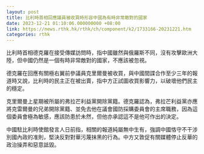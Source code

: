 ```yaml
---
layout: post
title: 比利時首相回應議員被收買時形容中國為有時非常敵對的國家
date: 2023-12-21 01:10:06.000000000 +08:00
link: https://news.rthk.hk/rthk/ch/component/k2/1733166-20231221.htm
categories: rthk
---
```


比利時首相德克羅在接受傳媒訪問時，指中國雖然與俄羅斯不同，沒有攻擊歐洲大陸，但中國仍然是一個有時非常敵對的國家，不應該被忽視。

德克羅在回應有關極右翼前參議員克里爾曼被收買，與中國間諜合作至少三年的報道時又說，比利時的民主正在被出賣，指中方正試圖收買影響力，以破壞他們民主的穩定。

克里爾曼上星期被所屬的弗拉芒利益黨開除黨籍。德克羅認為，弗拉芒利益黨亦應將克雷爾曼的兄弟開除黨籍、並免去他在議會國防採購委員會的主席職務，因為這個委員會極為敏感，應該防患於未然，但他亦承認這不是他可作出的決定。

中國駐比利時使館發言人日前指，相關的報道純屬無中生有，強調中國恪守不干涉別國內政的准則，堅決反對對華污蔑抹黑的行為。中方又敦促有關媒體停止反華的政治操弄和惡意詆毀。
